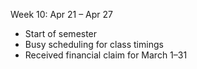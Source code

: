Week 10: Apr 21 – Apr 27

- Start of semester
- Busy scheduling for class timings
- Received financial claim for March 1–31
